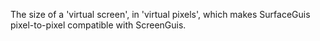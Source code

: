 The size of a 'virtual screen', in 'virtual pixels', which makes SurfaceGuis pixel-to-pixel compatible with ScreenGuis.